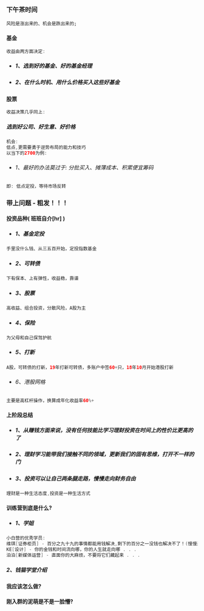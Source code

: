 ### 下午茶时间

```
风险是涨出来的、机会是跌出来的;
```

#### 基金

```java
收益由两方面决定:
```

* ##### 1、选到好的基金、好的基金经理
* ##### 2、在什么时机、用什么价格买入这些好基金

#### 股票

```java
收益决策几乎同上:
```

##### 选到好公司、好生意、好价格

```java
机会:
低点,更需要勇于逆势布局的能力和技巧
以当下的2700为例:
```

* ###### 1、最好的办法莫过于: 分批买入、摊薄成本、积累便宜筹码

```java
即: 低点定投，等待市场反转
```

### 带上问题 - 粗发！！！

#### 投资品种\( 班班自介\[hr\] \)

* ##### 1、基金定投

```java
手里没什么钱、从三五百开始，定投指数基金
```

* ##### 2、可转债

```java
下有保本、上有弹性，收益稳，靠谱
```

* ##### 3、股票

```java
高收益、组合投资，分散风险，A股为主
```

* ##### 4、保险

```java
为父母和自己保驾护航
```

* ##### 5、打新

```java
A股，可转债的打新，19年打新可转债，多账户中签60+只，18年10月开始港股打新
```

* ###### 6、港股网格

```java
主要是高杠杆操作，换算成年化收益率60%+
```

#### 上阶段总结

* ##### 1、从赚钱方面来说，没有任何技能比学习理财投资在时间上的性价比更高的了
* ##### 2、理财学习能带我们接触不同的领域，更新我们的固有思维，打开不一样的门
* ##### 3、投资可以让自己两条腿走路，慢慢走向财务自由

```java
理财是一种生活态度,投资是一种生活方式
```

#### 训练营到底是什么?

* ##### 1、学姐

```java
小白营的优秀学员:
维琪[证券柜员] - 百分之九十九的事情都能用钱解决,剩下的百分之一没钱也解决不了！(慢慢来,会比较快 . . .)
KE[设计] - 你的金钱和时间流向哪，你的人生就走向哪 . . .
泊泊[新媒体运营] - 直面你的大麻烦，不要将它们藏起来 . . .
```

##### 2、钱猫学堂介绍

#### 我应该怎么做?

#### 刚入群的泥萌是不是一脸懵?



